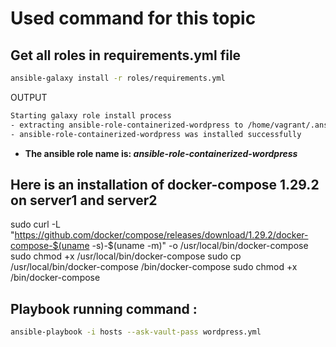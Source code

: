 # Used command for this topic


## Get all roles in requirements.yml file
```bash
ansible-galaxy install -r roles/requirements.yml
```

  OUTPUT
  ```bash
  Starting galaxy role install process
  - extracting ansible-role-containerized-wordpress to /home/vagrant/.ansible/roles/ansible-role-containerized-wordpress
  - ansible-role-containerized-wordpress was installed successfully
  ```


- **The ansible role name is: *ansible-role-containerized-wordpress***


##  Here is an installation of docker-compose 1.29.2 on server1 and server2
  sudo curl -L "https://github.com/docker/compose/releases/download/1.29.2/docker-compose-$(uname -s)-$(uname -m)" -o /usr/local/bin/docker-compose
  sudo chmod +x /usr/local/bin/docker-compose
  sudo cp /usr/local/bin/docker-compose /bin/docker-compose
  sudo chmod +x /bin/docker-compose


## Playbook running command :
```bash
ansible-playbook -i hosts --ask-vault-pass wordpress.yml
```